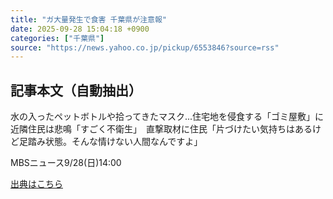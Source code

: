 ```yaml
---
title: "ガ大量発生で食害 千葉県が注意報"
date: 2025-09-28 15:04:18 +0900
categories: ["千葉県"]
source: "https://news.yahoo.co.jp/pickup/6553846?source=rss"
---
```


## 記事本文（自動抽出）
<div><div class="sc-1t7ra5j-6 hhriyT"><p class="sc-1t7ra5j-7 casbUp">水の入ったペットボトルや拾ってきたマスク...住宅地を侵食する「ゴミ屋敷」に近隣住民は悲鳴「すごく不衛生」　直撃取材に住民「片づけたい気持ちはあるけど足踏み状態。そんな情けない人間なんですよ」</p><p class="sc-1t7ra5j-8 bVxZvL"><span class="sc-1t7ra5j-9 dIJJqB">MBSニュース</span><time><span class="sc-1t7ra5j-10 cfHAOL">9/28(日)</span><span class="sc-1t7ra5j-10 cfHAOL">14:00</span></time></p></div></div>

[出典はこちら](https://news.yahoo.co.jp/pickup/6553846?source=rss)
